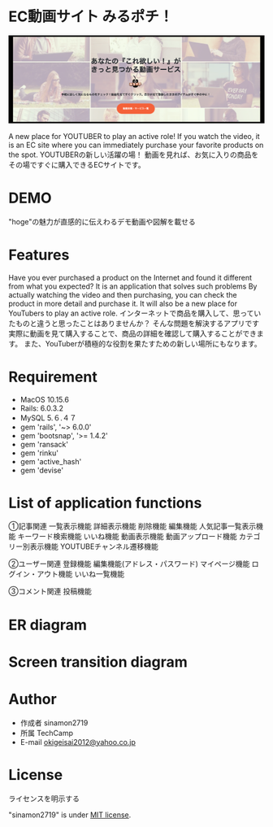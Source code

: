 # EC動画サイト みるポチ！
![readme 2.png](https://github.com/sinamon2719/orizinal_app/blob/master/readme%202.png)


A new place for YOUTUBER to play an active role!
If you watch the video, it is an EC site where you can immediately purchase your favorite products on the spot.
YOUTUBERの新しい活躍の場！
動画を見れば、お気に入りの商品をその場ですぐに購入できるECサイトです。

 
# DEMO
 
"hoge"の魅力が直感的に伝えわるデモ動画や図解を載せる
 
# Features

Have you ever purchased a product on the Internet and found it different from what you expected?
It is an application that solves such problems
By actually watching the video and then purchasing, you can check the product in more detail and purchase it.
It will also be a new place for YouTubers to play an active role.
インターネットで商品を購入して、思っていたものと違うと思ったことはありませんか？
そんな問題を解決するアプリです
実際に動画を見て購入することで、商品の詳細を確認して購入することができます。
また、YouTuberが積極的な役割を果たすための新しい場所にもなります。
 
# Requirement

* MacOS 10.15.6
* Rails: 6.0.3.2
* MySQL 5.６.４７
* gem 'rails', '~> 6.0.0'
* gem 'bootsnap', '>= 1.4.2'
* gem 'ransack'
* gem 'rinku'
* gem 'active_hash'
* gem 'devise'

# List of application functions
 
①記事関連
一覧表示機能
詳細表示機能
削除機能
編集機能
人気記事一覧表示機能
キーワード検索機能
いいね機能
動画表示機能
動画アップロード機能
カテゴリー別表示機能
YOUTUBEチャンネル遷移機能

②ユーザー関連
登録機能
編集機能(アドレス・パスワード)
マイページ機能
ログイン・アウト機能
いいね一覧機能

③コメント関連
投稿機能

 
# ER diagram
 

 
# Screen transition diagram
 

 
# Author
  
* 作成者 sinamon2719
* 所属   TechCamp
* E-mail okigeisai2012@yahoo.co.jp
 
# License
ライセンスを明示する
 
"sinamon2719" is under [MIT license](https://en.wikipedia.org/wiki/MIT_License).
 
